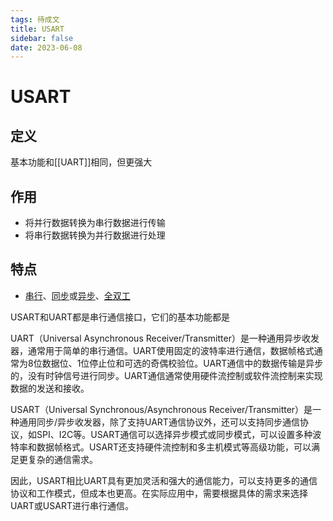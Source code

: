 ```yaml
---
tags: 待成文
title: USART
sidebar: false
date: 2023-06-08
---
```

# USART

## 定义

基本功能和[[UART]]相同，但更强大

## 作用

- 将并行数据转换为串行数据进行传输
- 将串行数据转换为并行数据进行处理

## 特点

- [串行](串行总线.md)、[同步](同步总线.md)或[异步](异步总线.md)、[全双工](全双工总线.md)

USART和UART都是串行通信接口，它们的基本功能都是

UART（Universal Asynchronous Receiver/Transmitter）是一种通用异步收发器，通常用于简单的串行通信。UART使用固定的波特率进行通信，数据帧格式通常为8位数据位、1位停止位和可选的奇偶校验位。UART通信中的数据传输是异步的，没有时钟信号进行同步。UART通信通常使用硬件流控制或软件流控制来实现数据的发送和接收。

USART（Universal Synchronous/Asynchronous Receiver/Transmitter）是一种通用同步/异步收发器，除了支持UART通信协议外，还可以支持同步通信协议，如SPI、I2C等。USART通信可以选择异步模式或同步模式，可以设置多种波特率和数据帧格式。USART还支持硬件流控制和多主机模式等高级功能，可以满足更复杂的通信需求。

因此，USART相比UART具有更加灵活和强大的通信能力，可以支持更多的通信协议和工作模式，但成本也更高。在实际应用中，需要根据具体的需求来选择UART或USART进行串行通信。